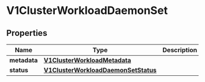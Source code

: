 # V1ClusterWorkloadDaemonSet

## Properties
Name | Type | Description | Notes
------------ | ------------- | ------------- | -------------
**metadata** | [**V1ClusterWorkloadMetadata**](V1ClusterWorkloadMetadata.md) |  |  [optional]
**status** | [**V1ClusterWorkloadDaemonSetStatus**](V1ClusterWorkloadDaemonSetStatus.md) |  |  [optional]
